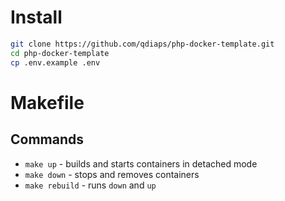 # Install

```bash
git clone https://github.com/qdiaps/php-docker-template.git
cd php-docker-template
cp .env.example .env
```

# Makefile
## Commands

- `make up` - builds and starts containers in detached mode
- `make down` - stops and removes containers
- `make rebuild` - runs `down` and `up`
